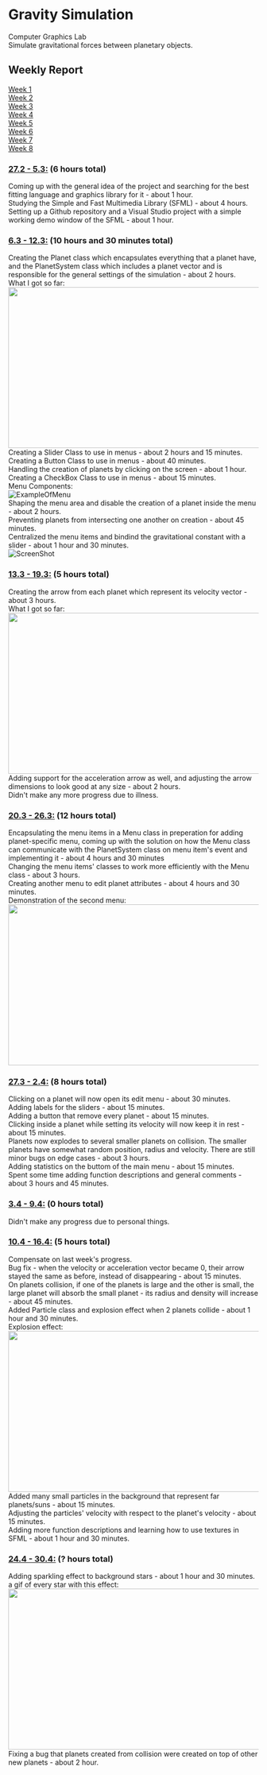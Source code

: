# Gravity Simulation
 Computer Graphics Lab  
Simulate gravitational forces between planetary objects.
## Weekly Report
[Week 1](#272---53-6-hours-total)  
[Week 2](#63---123-10-hours-and-30-minutes-total)  
[Week 3](#133---193-5-hours-total)  
[Week 4](#203---263-12-hours-total)  
[Week 5](#273---24-8-hours-total)  
[Week 6](#34---94-0-hours-total)  
[Week 7](#104---164-5-hours-total)  
[Week 8](#244---304--hours-total)  
### <ins>27.2 - 5.3:</ins> (6 hours total)
Coming up with the general idea of the project and searching for the best fitting language and graphics library for it - about 1 hour.  
Studying the Simple and Fast Multimedia Library (SFML) - about 4 hours.  
Setting up a Github repository and a Visual Studio project with a simple working demo window of the SFML - about 1 hour.  

### <ins>6.3 - 12.3:</ins> (10 hours and 30 minutes total)
Creating the Planet class which encapsulates everything that a planet have, and the PlanetSystem class which includes a planet vector and is responsible for the general settings of the simulation - about 2 hours.  
What I got so far:  
<img src="Media/6-3-gravityForceExample.gif" width="576" height="324" />  
Creating a Slider Class to use in menus - about 2 hours and 15 minutes.  
Creating a Button Class to use in menus - about 40 minutes.  
Handling the creation of planets by clicking on the screen - about 1 hour.  
Creating a CheckBox Class to use in menus - about 15 minutes.  
Menu Components:  
![ExampleOfMenu](Media/6-3-menuExample.png?raw=true)  
Shaping the menu area and disable the creation of a planet inside the menu - about 2 hours.  
Preventing planets from intersecting one another on creation - about 45 minutes.  
Centralized the menu items and bindind the gravitational constant with a slider - about 1 hour and 30 minutes.  
![ScreenShot](Media/11-3-screenShot.png?raw=true)  

### <ins>13.3 - 19.3:</ins> (5 hours total)
Creating the arrow from each planet which represent its velocity vector - about 3 hours.  
What I got so far:  
<img src="Media/14-3-velocityArrow.gif" width="576" height="324" />  
Adding support for the acceleration arrow as well, and adjusting the arrow dimensions to look good at any size - about 2 hours.  
Didn't make any more progress due to illness.  

### <ins>20.3 - 26.3:</ins> (12 hours total)
Encapsulating the menu items in a Menu class in preperation for adding planet-specific menu, coming up with the solution on how the Menu class can communicate with the PlanetSystem class on menu item's event and implementing it - about 4 hours and 30 minutes  
Changing the menu items' classes to work more efficiently with the Menu class - about 3 hours.  
Creating another menu to edit planet attributes - about 4 hours and 30 minutes.  
Demonstration of the second menu:  
<img src="Media/23-3-planetsMenu.gif" width="576" height="324" />  

### <ins>27.3 - 2.4:</ins> (8 hours total)
Clicking on a planet will now open its edit menu - about 30 minutes.  
Adding labels for the sliders - about 15 minutes.  
Adding a button that remove every planet - about 15 minutes.  
Clicking inside a planet while setting its velocity will now keep it in rest - about 15 minutes.  
Planets now explodes to several smaller planets on collision. The smaller planets have somewhat random position, radius and velocity. There are still minor bugs on edge cases - about 3 hours.  
Adding statistics on the buttom of the main menu - about 15 minutes.  
Spent some time adding function descriptions and general comments - about 3 hours and 45 minutes.  

### <ins>3.4 - 9.4:</ins> (0 hours total)
Didn't make any progress due to personal things.  

### <ins>10.4 - 16.4:</ins> (5 hours total)
Compensate on last week's progress.  
Bug fix - when the velocity or acceleration vector became 0, their arrow stayed the same as before, instead of disappearing - about 15 minutes.  
On planets collision, if one of the planets is large and the other is small, the large planet will absorb the small planet - its radius and density will increase - about 45 minutes.  
Added Particle class and explosion effect when 2 planets collide - about 1 hour and 30 minutes.  
Explosion effect:  
<img src="Media/10-4-explosionEffect.gif" width="576" height="324" />  
Added many small particles in the background that represent far planets/suns - about 15 minutes.  
Adjusting the particles' velocity with respect to the planet's velocity - about 15 minutes.  
Adding more function descriptions and learning how to use textures in SFML - about 1 hour and 30 minutes.  

### <ins>24.4 - 30.4:</ins> (? hours total)
Adding sparkling effect to background stars - about 1 hour and 30 minutes.  
a gif of every star with this effect:  
<img src="Media/25-4-sparklingStars.gif" width="576" height="324" />  
Fixing a bug that planets created from collision were created on top of other new planets - about 2 hour.  
